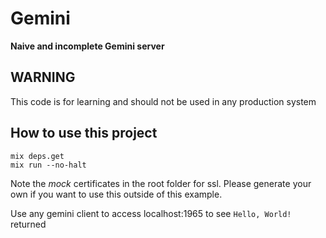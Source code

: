 # Gemini

**Naive and incomplete Gemini server**

## WARNING
This code is for learning and should not be used in any production
system

## How to use this project

    mix deps.get
    mix run --no-halt

Note the *mock* certificates in the root folder for ssl. Please
generate your own if you want to use this outside of this example.


Use any gemini client to access localhost:1965 to see `Hello, World!` returned
